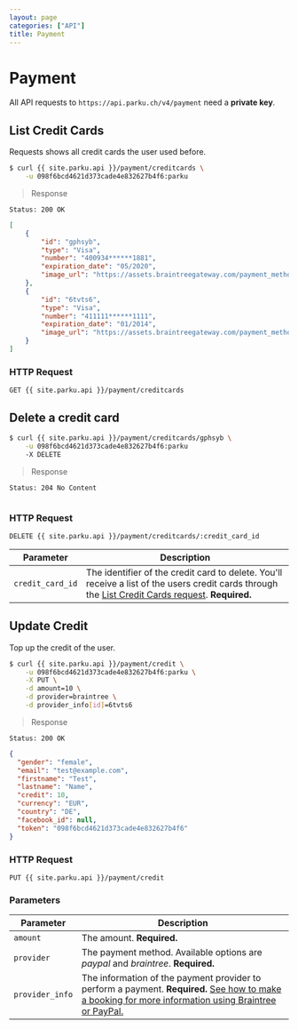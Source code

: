 ```yaml
---
layout: page
categories: ["API"]
title: Payment
---
```


# Payment

All API requests to `https://api.parku.ch/v4/payment` need a __private key__.

## List Credit Cards

Requests shows all credit cards the user used before.

```sh
$ curl {{ site.parku.api }}/payment/creditcards \
    -u 098f6bcd4621d373cade4e832627b4f6:parku
```

> Response

```nginx
Status: 200 OK
```
```json
[
    {
        "id": "gphsyb",
        "type": "Visa",
        "number": "400934******1881",
        "expiration_date": "05/2020",
        "image_url": "https://assets.braintreegateway.com/payment_method_logo/visa.png?environment=sandbox&merchant_id=8fbxty8dhjmy8g4j"
    },
    {
        "id": "6tvts6",
        "type": "Visa",
        "number": "411111******1111",
        "expiration_date": "01/2014",
        "image_url": "https://assets.braintreegateway.com/payment_method_logo/visa.png?environment=sandbox&merchant_id=8fbxty8dhjmy8g4j"
    }
]
```

### HTTP Request

`GET {{ site.parku.api }}/payment/creditcards`

## Delete a credit card

```sh
$ curl {{ site.parku.api }}/payment/creditcards/gphsyb \
    -u 098f6bcd4621d373cade4e832627b4f6:parku
    -X DELETE
```

> Response

```nginx
Status: 204 No Content
```
```json

```

### HTTP Request

`DELETE {{ site.parku.api }}/payment/creditcards/:credit_card_id`

Parameter        | Description
---              | ---
`credit_card_id` | The identifier of the credit card to delete. You'll receive a list of the users credit cards through the [List Credit Cards request](/api/payment/#list-credit-cards). __Required.__




## Update Credit

Top up the credit of the user.

```sh
$ curl {{ site.parku.api }}/payment/credit \
    -u 098f6bcd4621d373cade4e832627b4f6:parku \
    -X PUT \
    -d amount=10 \
    -d provider=braintree \
    -d provider_info[id]=6tvts6
```
> Response

```nginx
Status: 200 OK
```
```json
{
  "gender": "female",
  "email": "test@example.com",
  "firstname": "Test",
  "lastname": "Name",
  "credit": 10,
  "currency": "EUR",
  "country": "DE",
  "facebook_id": null,
  "token": "098f6bcd4621d373cade4e832627b4f6"
}
```

### HTTP Request

`PUT {{ site.parku.api }}/payment/credit`

### Parameters

Parameter      | Description
---            | ---
`amount`       | The amount. __Required.__
`provider`     | The payment method. Available options are _paypal_ and _braintree_. __Required.__
`provider_info`| The information of the payment provider to perform a payment. __Required.__ [See how to make a booking for more information using Braintree or PayPal.][payment-info]

  [payment-info]: /api/bookings/#toc_4
